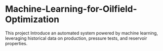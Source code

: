 # Machine-Learning-for-Oilfield-Optimization
This project Introduce an automated system powered by machine learning, leveraging historical data on production, pressure tests, and reservoir properties. 
